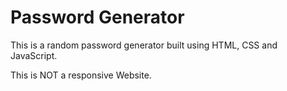 # Password Generator

This is a random password generator built using HTML, CSS and JavaScript.

This is NOT a responsive Website.